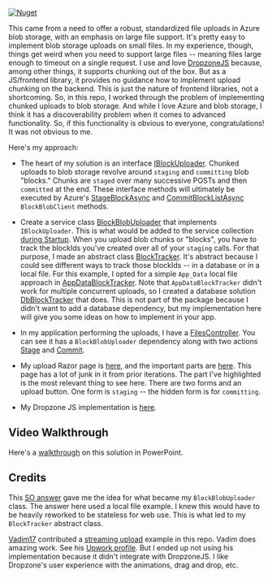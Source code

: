 [![Nuget](https://img.shields.io/nuget/v/AO.AzureUploader)](https://www.nuget.org/packages/AO.AzureUploader)

This came from a need to offer a robust, standardized file uploads in Azure blob storage, with an emphasis on large file support. It's pretty easy to implement blob storage uploads on small files. In my experience, though, things get weird when you need to support large files -- meaning files large enough to timeout on a single request. I use and love [DropzoneJS](https://www.dropzonejs.com/) because, among other things, it supports chunking out of the box. But as a JS/frontend library, it provides no guidance how to implement upload chunking on the backend. This is just the nature of frontend libraries, not a shortcoming. So, in this repo, I worked through the problem of implementing chunked uploads to blob storage. And while I love Azure and blob storage, I think it has a discoverability problem when it comes to advanced functionality. So, if this functionality is obvious to everyone, congratulations! It was not obvious to me.

Here's my approach:

- The heart of my solution is an interface [IBlockUploader](https://github.com/adamfoneil/ChunkUpload/blob/master/AzureUploader/Interfaces/IBlockUploader.cs). Chunked uploads to blob storage revolve around `staging` and `committing` blob "blocks." Chunks are `staged` over many successive POSTs and then `committed` at the end. These interface methods will ultimately be executed by Azure's [StageBlockAsync](https://docs.microsoft.com/en-us/dotnet/api/azure.storage.blobs.specialized.blockblobclient.stageblockasync?view=azure-dotnet) and [CommitBlockListAsync](https://docs.microsoft.com/en-us/dotnet/api/azure.storage.blobs.specialized.blockblobclient.commitblocklistasync?view=azure-dotnet) `BlockBlobClient` methods.

- Create a service class [BlockBlobUploader](https://github.com/adamfoneil/ChunkUpload/blob/master/AzureUploader/Services/BlockBlobUploader.cs) that implements `IBlockUploader`. This is what would be added to the service collection [during Startup](https://github.com/adamfoneil/ChunkUpload/blob/master/ChunkUpload/Startup.cs#L59-L63). When you upload blob chunks or "blocks", you have to track the blockIds you've created over all of your `staging` calls. For that purpose, I made an abstract class [BlockTracker](https://github.com/adamfoneil/ChunkUpload/blob/master/AzureUploader/Abstract/BlockTracker.cs). It's abstract because I could see different ways to track those blockIds -- in a database or in a local file. For this example, I opted for a simple `App_Data` local file approach in [AppDataBlockTracker](https://github.com/adamfoneil/ChunkUpload/blob/master/ChunkUpload/Services/AppDataBlockTracker.cs). Note that `AppDataBlockTracker` didn't work for multiple concurrent uploads, so I created a database solution [DbBlockTracker](https://github.com/adamfoneil/ChunkUpload/blob/master/ChunkUpload/Services/DbBlockTracker.cs) that does. This is not part of the package because I didn't want to add a database dependency, but my implementation here will give you some ideas on how to implement in your app.

- In my application performing the uploads, I have a [FilesController](https://github.com/adamfoneil/ChunkUpload/blob/master/ChunkUpload/Controllers/FilesController.cs). You can see it has a `BlockBlobUploader` dependency along with two actions [Stage](https://github.com/adamfoneil/ChunkUpload/blob/master/ChunkUpload/Controllers/FilesController.cs#L17) and [Commit](https://github.com/adamfoneil/ChunkUpload/blob/master/ChunkUpload/Controllers/FilesController.cs#L24).

- My upload Razor page is [here](https://github.com/adamfoneil/ChunkUpload/blob/master/ChunkUpload/Pages/Index.cshtml), and the important parts are [here](https://github.com/adamfoneil/ChunkUpload/blob/master/ChunkUpload/Pages/Index.cshtml#L16-L28). This page has a lot of junk in it from prior iterations. The part I've highlighted is the most relevant thing to see here. There are two forms and an upload button. One form is `staging` -- the hidden form is for `committing`.

- My Dropzone JS implementation is [here](https://github.com/adamfoneil/ChunkUpload/blob/master/ChunkUpload/wwwroot/js/dz-upload.js).

## Video Walkthrough
Here's a [walkthrough](https://1drv.ms/v/s!AvguHRnyJtWMmbIk64wgwuoWM-Jzww?e=EtmKQc) on this solution in PowerPoint.

## Credits
This [SO answer](https://stackoverflow.com/a/61484128/2023653) gave me the idea for what became my `BlockBlobUploader` class. The answer here used a local file example. I knew this would have to be heavily reworked to be stateless for web use. This is what led to my `BlockTracker` abstract class.

[Vadim17](https://github.com/vadim17) contributed a [streaming upload](https://github.com/adamfoneil/ChunkUpload/blob/master/ChunkUpload/Services/UploadService.cs) example in this repo. Vadim does amazing work. See his [Upwork profile](https://www.upwork.com/freelancers/~01a778def0bc56bf99). But I ended up not using his implementation because it didn't integrate with DropzoneJS. I like Dropzone's user experience with the animations, drag and drop, etc.
